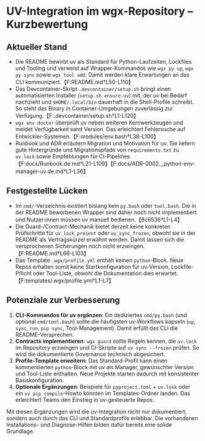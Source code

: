 # UV-Integration im wgx-Repository – Kurzbewertung

## Aktueller Stand

- Die README bewirbt uv als Standard für Python-Laufzeiten, Lockfiles und Tooling und verweist auf Wrapper-Kommandos wie `wgx py up`, `wgx py sync` sowie `wgx tool add`. Damit werden klare Erwartungen an das CLI kommuniziert.【F:README.md†L50-L110】
- Das Devcontainer-Skript `.devcontainer/setup.sh` bringt einen automatisierten Installer (`setup.sh ensure-uv`) mit, der uv bei Bedarf nachzieht und `$HOME/.local/bin` dauerhaft in die Shell-Profile schreibt. So steht das Binary in Container-Umgebungen zuverlässig zur Verfügung.【F:.devcontainer/setup.sh†L1-L120】
- `wgx env doctor` überprüft uv neben weiteren Kernwerkzeugen und meldet Verfügbarkeit samt Version. Das erleichtert Fehlersuche auf Entwickler-Systemen.【F:modules/env.bash†L38-L100】
- Runbook und ADR erläutern Migration und Motivation für uv. Sie liefern gute Hintergründe und Migrationspfade von `requirements.txt` zu `uv.lock` sowie Empfehlungen für CI-Pipelines.【F:docs/Runbook.de.md†L21-L109】【F:docs/ADR-0002__python-env-manager-uv.de.md†L1-L36】

## Festgestellte Lücken

- Im `cmd/`-Verzeichnis existiert bislang kein `py.bash` oder `tool.bash`. Die in der README beworbenen Wrapper sind daher noch nicht implementiert und Nutzer:innen müssen uv manuell bedienen.【8c6536†L1-L4】
- Die Guard-/Contract-Mechanik bietet derzeit keine konkreten Prüfschritte für `uv_lock_present` oder `uv_sync_frozen`, obwohl sie in der README als Vertragskürzel erwähnt werden. Damit lassen sich die versprochenen Sicherungen noch nicht erzwingen.【F:README.md†L66-L103】
- Das Template `.wgx/profile.yml` enthält keinen `python`-Block. Neue Repos erhalten somit keine Startkonfiguration für uv-Version, Lockfile-Pflicht oder Tool-Liste, obwohl die Dokumentation dies erwartet.【F:templates/.wgx/profile.yml†L1-L7】

## Potenziale zur Verbesserung

1. **CLI-Kommandos für uv ergänzen**: Ein dediziertes `cmd/py.bash` (und optional `cmd/tool.bash`) sollte die häufigsten uv-Workflows kapseln (`up`, `sync`, `run`, `pip sync`, Tool-Management). Damit erfüllt das CLI die README-Versprechen.
2. **Contracts implementieren**: `wgx guard` sollte Regeln kennen, die `uv.lock` im Repository erzwingen und CI-Skripte auf `uv sync --frozen` prüfen. So wird die dokumentierte Governance technisch abgesichert.
3. **Profile-Template erweitern**: Das Standard-Profil kann einen kommentierten `python`-Block mit uv als Manager, gewünschter Version und Tool-Liste enthalten. Neue Projekte starten dadurch mit konsistenter Basiskonfiguration.
4. **Optionale Ergänzungen**: Beispiele für `pyproject.toml` + `uv.lock` oder ein `uv pip compile`-Howto könnten im Templates-Ordner landen. Das erleichtert Teams den Einstieg in uv-gesteuerte Repos.

Mit diesen Ergänzungen wird die uv-Integration nicht nur dokumentiert, sondern auch durch das CLI und Standardprofile erlebbar. Die vorhandenen Installations- und Diagnose-Hilfen bilden dafür bereits eine solide Grundlage.
